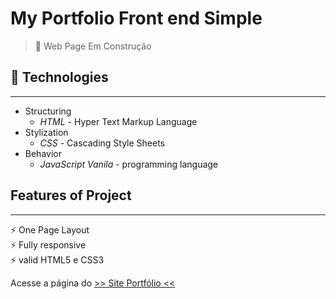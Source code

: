 # My Portfolio Front end Simple

> 🧱 Web Page Em Construção







## 🚀 Technologies
---
* Structuring
    * _HTML_ - Hyper Text Markup Language
* Stylization
    * _CSS_ - Cascading Style Sheets
* Behavior
    * _JavaScript Vanila_ - programming language 




## Features of  Project
---

  ⚡️ One Page Layout \
  ⚡️ Fully responsive \
  ⚡️ valid HTML5 e CSS3 


Acesse a página do [>> Site Portfólio <<](https://alancamposdev.github.io/portfolio-front-end/) 
